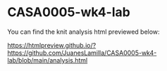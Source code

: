 # CASA0005-wk4-lab
You can find the knit analysis html previewed below:

https://htmlpreview.github.io/?https://github.com/JuanesLamilla/CASA0005-wk4-lab/blob/main/analysis.html
